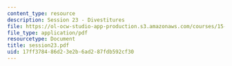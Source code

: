 ```yaml
---
content_type: resource
description: Session 23 - Divestitures
file: https://ol-ocw-studio-app-production.s3.amazonaws.com/courses/15-518-taxes-and-business-strategy-fall-2002/17ff378486d23e2b6ad287fdb592cf30_session23.pdf
file_type: application/pdf
resourcetype: Document
title: session23.pdf
uid: 17ff3784-86d2-3e2b-6ad2-87fdb592cf30
---
```

